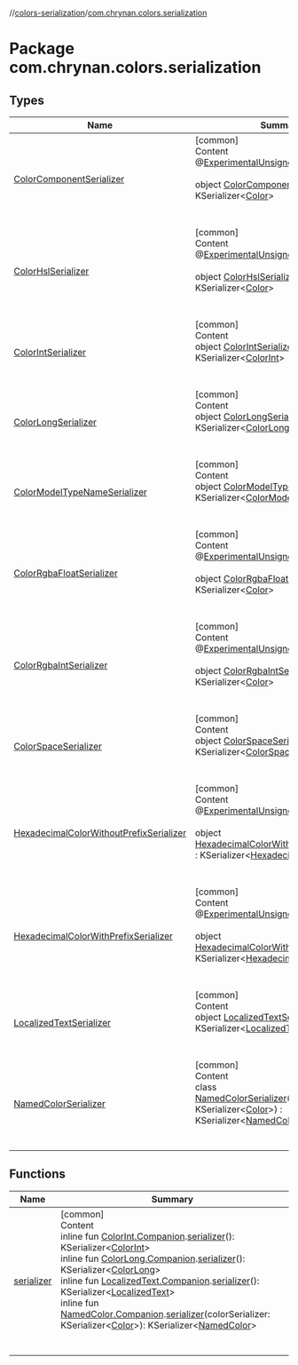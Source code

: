 //[colors-serialization](../../index.md)/[com.chrynan.colors.serialization](index.md)



# Package com.chrynan.colors.serialization  


## Types  
  
|  Name |  Summary | 
|---|---|
| <a name="com.chrynan.colors.serialization/ColorComponentSerializer///PointingToDeclaration/"></a>[ColorComponentSerializer](-color-component-serializer/index.md)| <a name="com.chrynan.colors.serialization/ColorComponentSerializer///PointingToDeclaration/"></a>[common]  <br>Content  <br>@[ExperimentalUnsignedTypes](https://kotlinlang.org/api/latest/jvm/stdlib/kotlin/-experimental-unsigned-types/index.html)()  <br>  <br>object [ColorComponentSerializer](-color-component-serializer/index.md) : KSerializer<[Color](../../../colors-core/colors-core/com.chrynan.colors/-color/index.md)>   <br><br><br>|
| <a name="com.chrynan.colors.serialization/ColorHslSerializer///PointingToDeclaration/"></a>[ColorHslSerializer](-color-hsl-serializer/index.md)| <a name="com.chrynan.colors.serialization/ColorHslSerializer///PointingToDeclaration/"></a>[common]  <br>Content  <br>@[ExperimentalUnsignedTypes](https://kotlinlang.org/api/latest/jvm/stdlib/kotlin/-experimental-unsigned-types/index.html)()  <br>  <br>object [ColorHslSerializer](-color-hsl-serializer/index.md) : KSerializer<[Color](../../../colors-core/colors-core/com.chrynan.colors/-color/index.md)>   <br><br><br>|
| <a name="com.chrynan.colors.serialization/ColorIntSerializer///PointingToDeclaration/"></a>[ColorIntSerializer](-color-int-serializer/index.md)| <a name="com.chrynan.colors.serialization/ColorIntSerializer///PointingToDeclaration/"></a>[common]  <br>Content  <br>object [ColorIntSerializer](-color-int-serializer/index.md) : KSerializer<[ColorInt](../../../colors-core/colors-core/com.chrynan.colors/-color-int/index.md)>   <br><br><br>|
| <a name="com.chrynan.colors.serialization/ColorLongSerializer///PointingToDeclaration/"></a>[ColorLongSerializer](-color-long-serializer/index.md)| <a name="com.chrynan.colors.serialization/ColorLongSerializer///PointingToDeclaration/"></a>[common]  <br>Content  <br>object [ColorLongSerializer](-color-long-serializer/index.md) : KSerializer<[ColorLong](../../../colors-core/colors-core/com.chrynan.colors/-color-long/index.md)>   <br><br><br>|
| <a name="com.chrynan.colors.serialization/ColorModelTypeNameSerializer///PointingToDeclaration/"></a>[ColorModelTypeNameSerializer](-color-model-type-name-serializer/index.md)| <a name="com.chrynan.colors.serialization/ColorModelTypeNameSerializer///PointingToDeclaration/"></a>[common]  <br>Content  <br>object [ColorModelTypeNameSerializer](-color-model-type-name-serializer/index.md) : KSerializer<[ColorModel](../../../colors-core/colors-core/com.chrynan.colors.space/-color-model/index.md)>   <br><br><br>|
| <a name="com.chrynan.colors.serialization/ColorRgbaFloatSerializer///PointingToDeclaration/"></a>[ColorRgbaFloatSerializer](-color-rgba-float-serializer/index.md)| <a name="com.chrynan.colors.serialization/ColorRgbaFloatSerializer///PointingToDeclaration/"></a>[common]  <br>Content  <br>@[ExperimentalUnsignedTypes](https://kotlinlang.org/api/latest/jvm/stdlib/kotlin/-experimental-unsigned-types/index.html)()  <br>  <br>object [ColorRgbaFloatSerializer](-color-rgba-float-serializer/index.md) : KSerializer<[Color](../../../colors-core/colors-core/com.chrynan.colors/-color/index.md)>   <br><br><br>|
| <a name="com.chrynan.colors.serialization/ColorRgbaIntSerializer///PointingToDeclaration/"></a>[ColorRgbaIntSerializer](-color-rgba-int-serializer/index.md)| <a name="com.chrynan.colors.serialization/ColorRgbaIntSerializer///PointingToDeclaration/"></a>[common]  <br>Content  <br>@[ExperimentalUnsignedTypes](https://kotlinlang.org/api/latest/jvm/stdlib/kotlin/-experimental-unsigned-types/index.html)()  <br>  <br>object [ColorRgbaIntSerializer](-color-rgba-int-serializer/index.md) : KSerializer<[Color](../../../colors-core/colors-core/com.chrynan.colors/-color/index.md)>   <br><br><br>|
| <a name="com.chrynan.colors.serialization/ColorSpaceSerializer///PointingToDeclaration/"></a>[ColorSpaceSerializer](-color-space-serializer/index.md)| <a name="com.chrynan.colors.serialization/ColorSpaceSerializer///PointingToDeclaration/"></a>[common]  <br>Content  <br>object [ColorSpaceSerializer](-color-space-serializer/index.md) : KSerializer<[ColorSpace](../../../colors-core/colors-core/com.chrynan.colors.space/-color-space/index.md)>   <br><br><br>|
| <a name="com.chrynan.colors.serialization/HexadecimalColorWithoutPrefixSerializer///PointingToDeclaration/"></a>[HexadecimalColorWithoutPrefixSerializer](-hexadecimal-color-without-prefix-serializer/index.md)| <a name="com.chrynan.colors.serialization/HexadecimalColorWithoutPrefixSerializer///PointingToDeclaration/"></a>[common]  <br>Content  <br>@[ExperimentalUnsignedTypes](https://kotlinlang.org/api/latest/jvm/stdlib/kotlin/-experimental-unsigned-types/index.html)()  <br>  <br>object [HexadecimalColorWithoutPrefixSerializer](-hexadecimal-color-without-prefix-serializer/index.md) : KSerializer<[HexadecimalColor](../../../colors-core/colors-core/com.chrynan.colors/-hexadecimal-color/index.md)>   <br><br><br>|
| <a name="com.chrynan.colors.serialization/HexadecimalColorWithPrefixSerializer///PointingToDeclaration/"></a>[HexadecimalColorWithPrefixSerializer](-hexadecimal-color-with-prefix-serializer/index.md)| <a name="com.chrynan.colors.serialization/HexadecimalColorWithPrefixSerializer///PointingToDeclaration/"></a>[common]  <br>Content  <br>@[ExperimentalUnsignedTypes](https://kotlinlang.org/api/latest/jvm/stdlib/kotlin/-experimental-unsigned-types/index.html)()  <br>  <br>object [HexadecimalColorWithPrefixSerializer](-hexadecimal-color-with-prefix-serializer/index.md) : KSerializer<[HexadecimalColor](../../../colors-core/colors-core/com.chrynan.colors/-hexadecimal-color/index.md)>   <br><br><br>|
| <a name="com.chrynan.colors.serialization/LocalizedTextSerializer///PointingToDeclaration/"></a>[LocalizedTextSerializer](-localized-text-serializer/index.md)| <a name="com.chrynan.colors.serialization/LocalizedTextSerializer///PointingToDeclaration/"></a>[common]  <br>Content  <br>object [LocalizedTextSerializer](-localized-text-serializer/index.md) : KSerializer<[LocalizedText](../../../colors-core/colors-core/com.chrynan.colors/-localized-text/index.md)>   <br><br><br>|
| <a name="com.chrynan.colors.serialization/NamedColorSerializer///PointingToDeclaration/"></a>[NamedColorSerializer](-named-color-serializer/index.md)| <a name="com.chrynan.colors.serialization/NamedColorSerializer///PointingToDeclaration/"></a>[common]  <br>Content  <br>class [NamedColorSerializer](-named-color-serializer/index.md)(**colorSerializer**: KSerializer<[Color](../../../colors-core/colors-core/com.chrynan.colors/-color/index.md)>) : KSerializer<[NamedColor](../../../colors-core/colors-core/com.chrynan.colors/-named-color/index.md)>   <br><br><br>|


## Functions  
  
|  Name |  Summary | 
|---|---|
| <a name="com.chrynan.colors.serialization//serializer/com.chrynan.colors.ColorInt.Companion#/PointingToDeclaration/"></a>[serializer](serializer.md)| <a name="com.chrynan.colors.serialization//serializer/com.chrynan.colors.ColorInt.Companion#/PointingToDeclaration/"></a>[common]  <br>Content  <br>inline fun [ColorInt.Companion](../../../colors-core/colors-core/com.chrynan.colors/-color-int/-companion/index.md).[serializer](serializer.md)(): KSerializer<[ColorInt](../../../colors-core/colors-core/com.chrynan.colors/-color-int/index.md)>  <br>inline fun [ColorLong.Companion](../../../colors-core/colors-core/com.chrynan.colors/-color-long/-companion/index.md).[serializer](serializer.md)(): KSerializer<[ColorLong](../../../colors-core/colors-core/com.chrynan.colors/-color-long/index.md)>  <br>inline fun [LocalizedText.Companion](../../../colors-core/colors-core/com.chrynan.colors/-localized-text/-companion/index.md).[serializer](serializer.md)(): KSerializer<[LocalizedText](../../../colors-core/colors-core/com.chrynan.colors/-localized-text/index.md)>  <br>inline fun [NamedColor.Companion](../../../colors-core/colors-core/com.chrynan.colors/-named-color/-companion/index.md).[serializer](serializer.md)(colorSerializer: KSerializer<[Color](../../../colors-core/colors-core/com.chrynan.colors/-color/index.md)>): KSerializer<[NamedColor](../../../colors-core/colors-core/com.chrynan.colors/-named-color/index.md)>  <br><br><br>|

